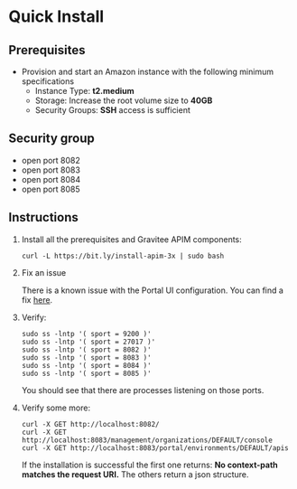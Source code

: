 # Quick Install

## Prerequisites

* Provision and start an Amazon instance with the following minimum specifications
  * Instance Type: **t2.medium**
  * Storage: Increase the root volume size to **40GB**
  * Security Groups: **SSH** access is sufficient

## Security group

* open port 8082
* open port 8083
* open port 8084
* open port 8085

## Instructions

1.  Install all the prerequisites and Gravitee APIM components:

    ```
    curl -L https://bit.ly/install-apim-3x | sudo bash
    ```
2.  Fix an issue

    There is a known issue with the Portal UI configuration. You can find a fix [here](https://docs.gravitee.io/apim/3.x/apim\_installation\_guide\_amazon\_issue.html).
3.  Verify:

    ```
    sudo ss -lntp '( sport = 9200 )'
    sudo ss -lntp '( sport = 27017 )'
    sudo ss -lntp '( sport = 8082 )'
    sudo ss -lntp '( sport = 8083 )'
    sudo ss -lntp '( sport = 8084 )'
    sudo ss -lntp '( sport = 8085 )'
    ```

    You should see that there are processes listening on those ports.
4.  Verify some more:

    ```
    curl -X GET http://localhost:8082/
    curl -X GET http://localhost:8083/management/organizations/DEFAULT/console
    curl -X GET http://localhost:8083/portal/environments/DEFAULT/apis
    ```

    If the installation is successful the first one returns: **No context-path matches the request URI.** The others return a json structure.

